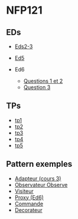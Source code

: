 ﻿# NFP121

## EDs 
-   [Eds2-3](https://ljuglaret.github.io/NFP121/ed2/)
-   [Ed5](https://ljuglaret.github.io/NFP121/ed5/) 
-   Ed6

    -   [Questions 1 et 2](https://ljuglaret.github.io/NFP121/Ed6/Adaptateur)
    -   [Question 3](https://ljuglaret.github.io/NFP121/Ed6/Proxy/)



## TPs
-   [tp1](https://ljuglaret.github.io/NFP121/tp1/)
-   [tp2](https://ljuglaret.github.io/NFP121/tp2/)
-   [tp3](https://ljuglaret.github.io/NFP121/tp3/)
-   [tp4](https://ljuglaret.github.io/NFP121/tp4/)
-   [tp5](https://ljuglaret.github.io/NFP121/tp5/)


## Pattern exemples
-   [Adapteur (cours 3)](https://ljuglaret.github.io/NFP121/cours3/Adapteur/)
-   [Observateur Observe](https://ljuglaret.github.io/NFP121/ObsPlusMoins)
-   [Visiteur](https://ljuglaret.github.io/VisiteurVsCaseOf/)
-   [Proxy (Ed6)](https://ljuglaret.github.io/NFP121/Ed6/Proxy/)
-   [Commande](https://ljuglaret.github.io/NFP121/Command)
-   [Decorateur](https://ljuglaret.github.io/NFP121/Decorator)




